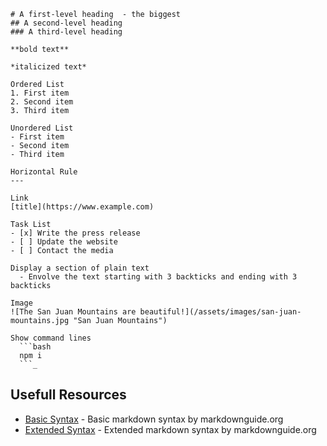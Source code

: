```
# A first-level heading  - the biggest
## A second-level heading
### A third-level heading

**bold text**

*italicized text*

Ordered List
1. First item
2. Second item
3. Third item

Unordered List
- First item
- Second item
- Third item

Horizontal Rule
---

Link
[title](https://www.example.com)

Task List
- [x] Write the press release
- [ ] Update the website
- [ ] Contact the media

Display a section of plain text
  - Envolve the text starting with 3 backticks and ending with 3 backticks

Image
![The San Juan Mountains are beautiful!](/assets/images/san-juan-mountains.jpg "San Juan Mountains")

Show command lines
  ```bash
  npm i
  ```_

```

## Usefull Resources

- [Basic Syntax](https://www.markdownguide.org/basic-syntax/) - Basic markdown syntax by markdownguide.org
- [Extended Syntax](https://www.markdownguide.org/extended-syntax/) - Extended markdown syntax by markdownguide.org
